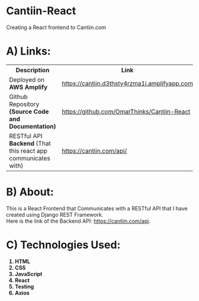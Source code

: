 # Cantiin-React
Creating a React frontend to Cantiin.com

# A) Links:

<table>
<tr>
<th>Description</th>
<th>Link</th>
</tr>
<tr>
<td>Deployed on <b>AWS Amplify</b></td>
<td>
<a href="https://cantiin.d3thsty4rzma1i.amplifyapp.com" >https://cantiin.d3thsty4rzma1i.amplifyapp.com</a>
</td>
</tr>
<tr>
<td>Github Repository <b>(Source Code and Documentation)</b></td>
<td>
<a href="https://github.com/OmarThinks/Cantiin-React" >https://github.com/OmarThinks/Cantiin-React</a>
</td>
</tr>
<tr>
<td>RESTful API <b>Backend</b> (That this react app communicates with)</td>
<td>
<a href="https://cantiin.com/api/" >https://cantiin.com/api/</a>
</td>
</tr>


</table>


# B) About:

This is a React Frontend that Communicates with a RESTful API that I have created using Django REST Framework.  
Here is the link of the Backend API: https://cantiin.com/api.  

# C) Technologies Used:

<b>

1. HTML
2. CSS
3. JavaScript
4. React
5. Testing
6. Axios

</b>



